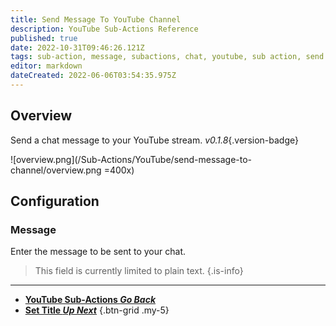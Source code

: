 ```yaml
---
title: Send Message To YouTube Channel
description: YouTube Sub-Actions Reference
published: true
date: 2022-10-31T09:46:26.121Z
tags: sub-action, message, subactions, chat, youtube, sub action, send message
editor: markdown
dateCreated: 2022-06-06T03:54:35.975Z
---
```


## Overview
Send a chat message to your YouTube stream. *v0.1.8*{.version-badge}

![overview.png](/Sub-Actions/YouTube/send-message-to-channel/overview.png =400x)

## Configuration
### Message
Enter the message to be sent to your chat.

> This field is currently limited to plain text.
{.is-info}

---

- [<i class="mdi mdi-chevron-left"></i>**YouTube Sub-Actions *Go Back***](/en/Sub-Actions/YouTube)
- [<i class="mdi mdi-format-title text--youtube"></i>**Set Title *Up Next***](/en/Sub-Actions/YouTube/Set-Title)
{.btn-grid .my-5}